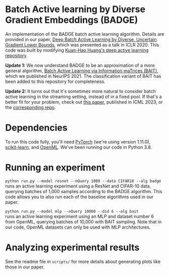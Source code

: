 # Batch Active learning by Diverse Gradient Embeddings (BADGE)
An implementation of the BADGE batch active learning algorithm. Details are provided in our paper, 
[Deep Batch Active Learning by Diverse, Uncertain Gradient Lower Bounds](https://arxiv.org/abs/1906.03671), which was presented as a talk in ICLR 2020.
This code was built by modifying [Kuan-Hao Huang's deep active learning repository](https://github.com/ej0cl6/deep-active-learning).

**Update 1:** We now understand BADGE to be an approximation of a more general algorithm, [Batch Active Learning via Information maTrices (BAIT)](https://arxiv.org/abs/2106.09675), which we published in NeurIPS 2021. The classification variant of BAIT has been added to this repository for completeness.

**Update 2:** It turns out that it's sometimes more natural to consider batch active learning in the streaming setting, instead of in a fixed pool. If that's a better fit for your problem, check out [this paper](https://arxiv.org/abs/2303.02535), published in ICML 2023, or the [corresponding repo](https://github.com/asaran/vessal).

# Dependencies

To run this code fully, you'll need [PyTorch](https://pytorch.org/) (we're using version 1.11.0), [scikit-learn](https://scikit-learn.org/stable/), and [OpenML](https://github.com/openml/openml-python).
We've been running our code in Python 3.8.

# Running an experiment

`python run.py --model resnet --nQuery 1000 --data CIFAR10 --alg badge`\
runs an active learning experiment using a ResNet and CIFAR-10 data, querying batches of 1,000 samples according to the BADGE algorithm.
This code allows you to also run each of the baseline algorithms used in our paper. 

`python run.py --model mlp --nQuery 10000 --did 6 --alg bait`\
runs an active learning experiment using an MLP and dataset number 6 from OpenML, querying batches of 10,000 with BAIT sampling.
Note that in our code, OpenML datasets can only be used with MLP architectures.
 
# Analyzing experimental results
See the readme file in `scripts/` for more details about generating plots like those in our paper.


